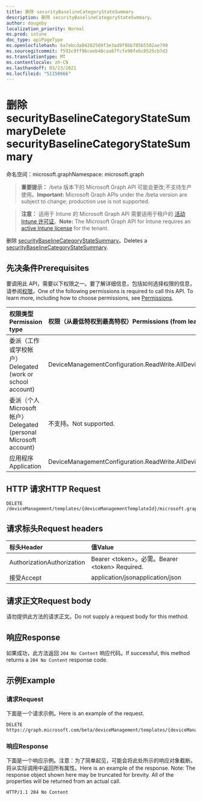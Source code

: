 ```yaml
---
title: 删除 securityBaselineCategoryStateSummary
description: 删除 securityBaselineCategoryStateSummary。
author: dougeby
localization_priority: Normal
ms.prod: intune
doc_type: apiPageType
ms.openlocfilehash: 6a7ebcda04262509f3e3ad9f9bb705b5502ae799
ms.sourcegitcommit: f592c9ff96ceeb40caa67fcfe90fe6c8525cb7d2
ms.translationtype: MT
ms.contentlocale: zh-CN
ms.lasthandoff: 03/23/2021
ms.locfileid: "51150666"
---
```

# <a name="delete-securitybaselinecategorystatesummary"></a><span data-ttu-id="4864a-103">删除 securityBaselineCategoryStateSummary</span><span class="sxs-lookup"><span data-stu-id="4864a-103">Delete securityBaselineCategoryStateSummary</span></span>

<span data-ttu-id="4864a-104">命名空间：microsoft.graph</span><span class="sxs-lookup"><span data-stu-id="4864a-104">Namespace: microsoft.graph</span></span>

> <span data-ttu-id="4864a-105">**重要提示：** /beta 版本下的 Microsoft Graph API 可能会更改;不支持生产使用。</span><span class="sxs-lookup"><span data-stu-id="4864a-105">**Important:** Microsoft Graph APIs under the /beta version are subject to change; production use is not supported.</span></span>

> <span data-ttu-id="4864a-106">**注意：** 适用于 Intune 的 Microsoft Graph API 需要适用于租户的 [活动 Intune 许可证](https://go.microsoft.com/fwlink/?linkid=839381)。</span><span class="sxs-lookup"><span data-stu-id="4864a-106">**Note:** The Microsoft Graph API for Intune requires an [active Intune license](https://go.microsoft.com/fwlink/?linkid=839381) for the tenant.</span></span>

<span data-ttu-id="4864a-107">删除 [securityBaselineCategoryStateSummary](../resources/intune-deviceintent-securitybaselinecategorystatesummary.md)。</span><span class="sxs-lookup"><span data-stu-id="4864a-107">Deletes a [securityBaselineCategoryStateSummary](../resources/intune-deviceintent-securitybaselinecategorystatesummary.md).</span></span>

## <a name="prerequisites"></a><span data-ttu-id="4864a-108">先决条件</span><span class="sxs-lookup"><span data-stu-id="4864a-108">Prerequisites</span></span>
<span data-ttu-id="4864a-p101">要调用此 API，需要以下权限之一。要了解详细信息，包括如何选择权限的信息，请参阅[权限](/graph/permissions-reference)。</span><span class="sxs-lookup"><span data-stu-id="4864a-p101">One of the following permissions is required to call this API. To learn more, including how to choose permissions, see [Permissions](/graph/permissions-reference).</span></span>

|<span data-ttu-id="4864a-111">权限类型</span><span class="sxs-lookup"><span data-stu-id="4864a-111">Permission type</span></span>|<span data-ttu-id="4864a-112">权限（从最低特权到最高特权）</span><span class="sxs-lookup"><span data-stu-id="4864a-112">Permissions (from least to most privileged)</span></span>|
|:---|:---|
|<span data-ttu-id="4864a-113">委派（工作或学校帐户）</span><span class="sxs-lookup"><span data-stu-id="4864a-113">Delegated (work or school account)</span></span>|<span data-ttu-id="4864a-114">DeviceManagementConfiguration.ReadWrite.All</span><span class="sxs-lookup"><span data-stu-id="4864a-114">DeviceManagementConfiguration.ReadWrite.All</span></span>|
|<span data-ttu-id="4864a-115">委派（个人 Microsoft 帐户）</span><span class="sxs-lookup"><span data-stu-id="4864a-115">Delegated (personal Microsoft account)</span></span>|<span data-ttu-id="4864a-116">不支持。</span><span class="sxs-lookup"><span data-stu-id="4864a-116">Not supported.</span></span>|
|<span data-ttu-id="4864a-117">应用程序</span><span class="sxs-lookup"><span data-stu-id="4864a-117">Application</span></span>|<span data-ttu-id="4864a-118">DeviceManagementConfiguration.ReadWrite.All</span><span class="sxs-lookup"><span data-stu-id="4864a-118">DeviceManagementConfiguration.ReadWrite.All</span></span>|

## <a name="http-request"></a><span data-ttu-id="4864a-119">HTTP 请求</span><span class="sxs-lookup"><span data-stu-id="4864a-119">HTTP Request</span></span>
<!-- {
  "blockType": "ignored"
}
-->
``` http
DELETE /deviceManagement/templates/{deviceManagementTemplateId}/microsoft.graph.securityBaselineTemplate/categoryDeviceStateSummaries/{securityBaselineCategoryStateSummaryId}
```

## <a name="request-headers"></a><span data-ttu-id="4864a-120">请求标头</span><span class="sxs-lookup"><span data-stu-id="4864a-120">Request headers</span></span>
|<span data-ttu-id="4864a-121">标头</span><span class="sxs-lookup"><span data-stu-id="4864a-121">Header</span></span>|<span data-ttu-id="4864a-122">值</span><span class="sxs-lookup"><span data-stu-id="4864a-122">Value</span></span>|
|:---|:---|
|<span data-ttu-id="4864a-123">Authorization</span><span class="sxs-lookup"><span data-stu-id="4864a-123">Authorization</span></span>|<span data-ttu-id="4864a-124">Bearer &lt;token&gt;。必需。</span><span class="sxs-lookup"><span data-stu-id="4864a-124">Bearer &lt;token&gt; Required.</span></span>|
|<span data-ttu-id="4864a-125">接受</span><span class="sxs-lookup"><span data-stu-id="4864a-125">Accept</span></span>|<span data-ttu-id="4864a-126">application/json</span><span class="sxs-lookup"><span data-stu-id="4864a-126">application/json</span></span>|

## <a name="request-body"></a><span data-ttu-id="4864a-127">请求正文</span><span class="sxs-lookup"><span data-stu-id="4864a-127">Request body</span></span>
<span data-ttu-id="4864a-128">请勿提供此方法的请求正文。</span><span class="sxs-lookup"><span data-stu-id="4864a-128">Do not supply a request body for this method.</span></span>

## <a name="response"></a><span data-ttu-id="4864a-129">响应</span><span class="sxs-lookup"><span data-stu-id="4864a-129">Response</span></span>
<span data-ttu-id="4864a-130">如果成功，此方法返回 `204 No Content` 响应代码。</span><span class="sxs-lookup"><span data-stu-id="4864a-130">If successful, this method returns a `204 No Content` response code.</span></span>

## <a name="example"></a><span data-ttu-id="4864a-131">示例</span><span class="sxs-lookup"><span data-stu-id="4864a-131">Example</span></span>

### <a name="request"></a><span data-ttu-id="4864a-132">请求</span><span class="sxs-lookup"><span data-stu-id="4864a-132">Request</span></span>
<span data-ttu-id="4864a-133">下面是一个请求示例。</span><span class="sxs-lookup"><span data-stu-id="4864a-133">Here is an example of the request.</span></span>
``` http
DELETE https://graph.microsoft.com/beta/deviceManagement/templates/{deviceManagementTemplateId}/microsoft.graph.securityBaselineTemplate/categoryDeviceStateSummaries/{securityBaselineCategoryStateSummaryId}
```

### <a name="response"></a><span data-ttu-id="4864a-134">响应</span><span class="sxs-lookup"><span data-stu-id="4864a-134">Response</span></span>
<span data-ttu-id="4864a-p102">下面是一个响应示例。注意：为了简单起见，可能会将此处所示的响应对象截断。将从实际调用中返回所有属性。</span><span class="sxs-lookup"><span data-stu-id="4864a-p102">Here is an example of the response. Note: The response object shown here may be truncated for brevity. All of the properties will be returned from an actual call.</span></span>
``` http
HTTP/1.1 204 No Content
```




